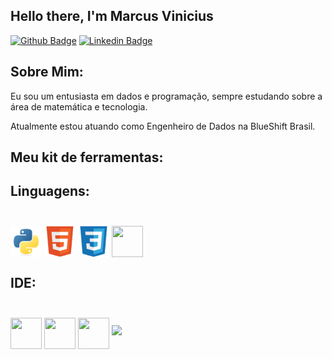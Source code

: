 ## Hello there, I'm Marcus Vinicius

[![Github Badge](https://img.shields.io/badge/-Github-000?style=flat-square&logo=Github&logoColor=white&link=https://github.com/Markeid)](https://github.com/Markeid)
[![Linkedin Badge](https://img.shields.io/badge/-LinkedIn-blue?style=flat-square&logo=Linkedin&logoColor=white&link=https://www.linkedin.com/in/marcus-vinicius-ara%C3%BAjo-5a9180198/)](https://www.linkedin.com/in/marcus-vinicius-ara%C3%BAjo-5a9180198/)

## Sobre Mim:

Eu sou um entusiasta em dados e programação, sempre estudando sobre a área de matemática e tecnologia.

Atualmente estou atuando como Engenheiro de Dados na BlueShift Brasil.

## Meu kit de ferramentas:

## Linguagens: <div style="display: inline_block"><br> 
  <img align="center" height="50" width="50" src="https://raw.githubusercontent.com/devicons/devicon/master/icons/python/python-original.svg"> <img align="center" height="50" width="50" src="https://raw.githubusercontent.com/devicons/devicon/master/icons/html5/html5-original.svg"> <img align="center" height="50" width="50" src="https://raw.githubusercontent.com/devicons/devicon/master/icons/css3/css3-original.svg"> <img align="center" height="50" width="50" src="https://cdn.jsdelivr.net/gh/devicons/devicon/icons/php/php-plain.svg">        
 </div>
 
## IDE: <div style="display: inline_block"><br> 
<img align="center" height="50" width="50" src="https://cdn.jsdelivr.net/gh/devicons/devicon/icons/pycharm/pycharm-original.svg"> <img align="center" height="50" width="50" src="https://cdn.jsdelivr.net/gh/devicons/devicon/icons/jupyter/jupyter-original.svg"> <img align="center" height="50" width="50" src="https://cdn.jsdelivr.net/gh/devicons/devicon/icons/vscode/vscode-original.svg"> <img src="https://img.shields.io/badge/Colab-F9AB00?style=for-the-badge&logo=googlecolab&color=525252"/>                    
</div>
